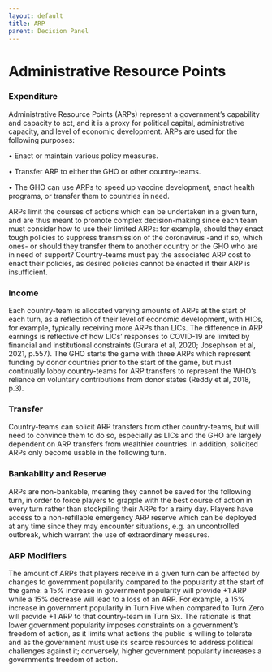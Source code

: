 ```yaml
---
layout: default
title: ARP
parent: Decision Panel
---
```

# Administrative Resource Points

### Expenditure
Administrative Resource Points (ARPs) represent a government’s capability and capacity to act, and it is a proxy for political capital, administrative capacity, 
and level of economic development. ARPs are used for the following purposes:

•	Enact or maintain various policy measures.

•	Transfer ARP to either the GHO or other country-teams. 

•	The GHO can use ARPs to speed up vaccine development, enact health programs, or transfer them to countries in need.

ARPs limit the courses of actions which can be undertaken in a given turn, and are thus meant to promote complex decision-making since each team must consider how 
to use their limited ARPs: for example, should they enact tough policies to suppress transmission of the coronavirus -and if so, which ones- or should they transfer 
them to another country or the GHO who are in need of support?
Country-teams must pay the associated ARP cost to enact their policies, as desired policies cannot be enacted if their ARP is insufficient. 

### Income
Each country-team is allocated varying amounts of ARPs at the start of each turn, as a reflection of their level of economic development, with HICs, for example, 
typically receiving more ARPs than LICs. The difference in ARP earnings is reflective of how LICs’ responses to COVID-19 are limited by financial and institutional 
constraints (Gurara et al, 2020; Josephson et al, 2021, p.557). The GHO starts the game with three ARPs which represent funding by donor countries prior to the start 
of the game, but must continually lobby country-teams for ARP transfers to represent the WHO’s reliance on voluntary contributions from donor states 
(Reddy et al, 2018, p.3).

### Transfer
Country-teams can solicit ARP transfers from other country-teams, but will need to convince them to do so, especially as LICs and the GHO are largely dependent on 
ARP transfers from wealthier countries. In addition, solicited ARPs only become usable in the following turn.

### Bankability and Reserve
ARPs are non-bankable, meaning they cannot be saved for the following turn, in order to force players to grapple with the best course of action in every turn rather 
than stockpiling their ARPs for a rainy day.  Players have access to a non-refillable emergency ARP reserve which can be deployed at any time since they may encounter 
situations, e.g. an uncontrolled outbreak, which warrant the use of extraordinary measures.

### ARP Modifiers
The amount of ARPs that players receive in a given turn can be affected by changes to government popularity compared to the popularity at the start of the game: 
a 15% increase in government popularity will provide +1 ARP while a 15% decrease will lead to a loss of an ARP. For example, a 15% increase in government popularity 
in Turn Five when compared to Turn Zero will provide +1 ARP to that country-team in Turn Six. The rationale is that lower government popularity imposes constraints on 
a government’s freedom of action, as it limits what actions the public is willing to tolerate and as the government must use its scarce resources to address political 
challenges against it; conversely, higher government popularity increases a government’s freedom of action. 

